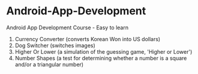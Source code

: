 # Android-App-Development
Android App Development Course - Easy to learn

1. Currency Converter (converts Korean Won into US dollars)
2. Dog Switcher (switches images)
3. Higher Or Lower (a simulation of the guessing game, 'Higher or Lower')
4. Number Shapes (a test for determining whether a number is a square and/or a triangular number)
